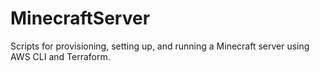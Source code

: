 # MinecraftServer
Scripts for provisioning, setting up, and running a Minecraft server using AWS CLI and Terraform.
